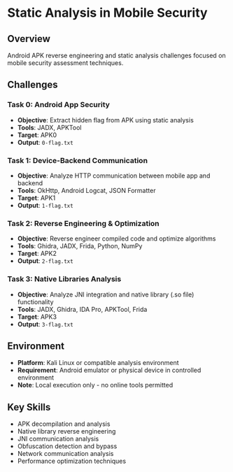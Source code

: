 # Static Analysis in Mobile Security

## Overview
Android APK reverse engineering and static analysis challenges focused on mobile security assessment techniques.

## Challenges

### Task 0: Android App Security
- **Objective**: Extract hidden flag from APK using static analysis
- **Tools**: JADX, APKTool
- **Target**: APK0
- **Output**: `0-flag.txt`

### Task 1: Device-Backend Communication
- **Objective**: Analyze HTTP communication between mobile app and backend
- **Tools**: OkHttp, Android Logcat, JSON Formatter
- **Target**: APK1
- **Output**: `1-flag.txt`

### Task 2: Reverse Engineering & Optimization
- **Objective**: Reverse engineer compiled code and optimize algorithms
- **Tools**: Ghidra, JADX, Frida, Python, NumPy
- **Target**: APK2
- **Output**: `2-flag.txt`

### Task 3: Native Libraries Analysis
- **Objective**: Analyze JNI integration and native library (.so file) functionality
- **Tools**: JADX, Ghidra, IDA Pro, APKTool, Frida
- **Target**: APK3
- **Output**: `3-flag.txt`

## Environment
- **Platform**: Kali Linux or compatible analysis environment
- **Requirement**: Android emulator or physical device in controlled environment
- **Note**: Local execution only - no online tools permitted

## Key Skills
- APK decompilation and analysis
- Native library reverse engineering
- JNI communication analysis
- Obfuscation detection and bypass
- Network communication analysis
- Performance optimization techniques